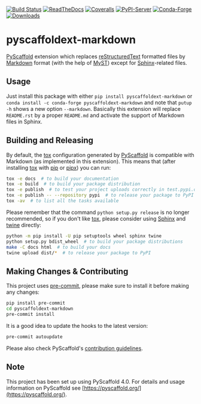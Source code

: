 [![Build Status](https://api.cirrus-ci.com/github/pyscaffold/pyscaffoldext-markdown.svg?branch=master)](https://cirrus-ci.com/github/pyscaffold/pyscaffoldext-markdown)
[![ReadTheDocs](https://readthedocs.org/projects/pyscaffoldext-markdown/badge/?version=latest)](https://pyscaffold.org/projects/markdown/en/latest/)
[![Coveralls](https://img.shields.io/coveralls/github/pyscaffold/pyscaffoldext-markdown/master.svg)](https://coveralls.io/r/pyscaffold/pyscaffoldext-markdown)
[![PyPI-Server](https://img.shields.io/pypi/v/pyscaffoldext-markdown.svg)](https://pypi.org/project/pyscaffoldext-markdown)
[![Conda-Forge](https://img.shields.io/conda/vn/conda-forge/pyscaffoldext-markdown.svg)](https://anaconda.org/conda-forge/pyscaffoldext-markdown)
[![Downloads](https://pepy.tech/badge/pyscaffoldext-markdown/month)](https://pepy.tech/project/pyscaffoldext-markdown)


# pyscaffoldext-markdown

[PyScaffold] extension which replaces [reStructuredText] formatted files
by [Markdown] format (with the help of [MyST]) except for [Sphinx]-related files.


## Usage

Just install this package with either `pip install pyscaffoldext-markdown` or `conda install -c conda-forge pyscaffoldext-markdown`
and note that `putup -h` shows a new option `--markdown`.
Basically this extension will replace `README.rst` by a proper `README.md` and
activate the support of Markdown files in Sphinx.


## Building and Releasing

By default, the [tox] configuration generated by [PyScaffold] is compatible
with Markdown (as implemented in this extension). This means that (after
installing [tox] with [pip] or [pipx]) you can run:

```bash
tox -e docs  # to build your documentation
tox -e build  # to build your package distribution
tox -e publish  # to test your project uploads correctly in test.pypi.org
tox -e publish -- --repository pypi  # to release your package to PyPI
tox -av  # to list all the tasks available
```

Please remember that the command `python setup.py release` is no longer
recommended, so if you don't like [tox], please consider using
[Sphinx] and [twine] directly:

```bash
python -m pip install -U pip setuptools wheel sphinx twine
python setup.py bdist_wheel  # to build your package distributions
make -C docs html  # to build your docs
twine upload dist/*  # to release your package to PyPI
```

<!-- pyscaffold-notes -->

## Making Changes & Contributing

This project uses [pre-commit], please make sure to install it before making any
changes:

```bash
pip install pre-commit
cd pyscaffoldext-markdown
pre-commit install
```

It is a good idea to update the hooks to the latest version:

```bash
pre-commit autoupdate
```

Please also check PyScaffold's [contribution guidelines].


## Note

This project has been set up using PyScaffold 4.0. For details and usage
information on PyScaffold see [https://pyscaffold.org/](https://pyscaffold.org/).

[PyScaffold]: https://pyscaffold.org
[reStructuredText]: https://docutils.sourceforge.io/docs/user/rst/quickstart.html
[Markdown]: https://daringfireball.net/projects/markdown/
[MyST]: https://myst-parser.readthedocs.io/en/latest/index.html
[Sphinx]: https://www.sphinx-doc.org/
[WSL]: https://docs.microsoft.com/en-us/windows/wsl/
[tox]: https://tox.readthedocs.org/
[pip]: https://pip.pypa.io/en/stable/
[pipx]: https://pipxproject.github.io/pipx/
[twine]: https://twine.readthedocs.io/
[PyPI]: https://pypi.org/
[Conda-Forge]: https://anaconda.org/conda-forge/pyscaffoldext-markdown
[pre-commit]: https://pre-commit.com/
[contribution guidelines]: https://pyscaffold.org/en/latest/contributing.html

